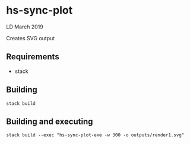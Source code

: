 # hs-sync-plot
LD March 2019

Creates SVG output

## Requirements

* stack

## Building

``` shell
stack build
```

## Building and executing

``` shell
stack build --exec "hs-sync-plot-exe -w 300 -o outputs/render1.svg"
```

